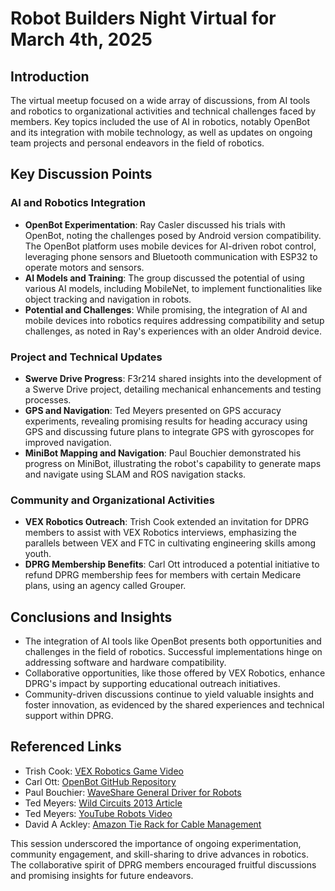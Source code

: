 # Robot Builders Night Virtual for March 4th, 2025

## Introduction
The virtual meetup focused on a wide array of discussions, from AI tools and robotics to organizational activities and technical challenges faced by members. Key topics included the use of AI in robotics, notably OpenBot and its integration with mobile technology, as well as updates on ongoing team projects and personal endeavors in the field of robotics.

## Key Discussion Points
### AI and Robotics Integration
- **OpenBot Experimentation**: Ray Casler discussed his trials with OpenBot, noting the challenges posed by Android version compatibility. The OpenBot platform uses mobile devices for AI-driven robot control, leveraging phone sensors and Bluetooth communication with ESP32 to operate motors and sensors.
- **AI Models and Training**: The group discussed the potential of using various AI models, including MobileNet, to implement functionalities like object tracking and navigation in robots.
- **Potential and Challenges**: While promising, the integration of AI and mobile devices into robotics requires addressing compatibility and setup challenges, as noted in Ray's experiences with an older Android device.

### Project and Technical Updates
- **Swerve Drive Progress**: F3r214 shared insights into the development of a Swerve Drive project, detailing mechanical enhancements and testing processes.
- **GPS and Navigation**: Ted Meyers presented on GPS accuracy experiments, revealing promising results for heading accuracy using GPS and discussing future plans to integrate GPS with gyroscopes for improved navigation.
- **MiniBot Mapping and Navigation**: Paul Bouchier demonstrated his progress on MiniBot, illustrating the robot's capability to generate maps and navigate using SLAM and ROS navigation stacks.

### Community and Organizational Activities
- **VEX Robotics Outreach**: Trish Cook extended an invitation for DPRG members to assist with VEX Robotics interviews, emphasizing the parallels between VEX and FTC in cultivating engineering skills among youth.
- **DPRG Membership Benefits**: Carl Ott introduced a potential initiative to refund DPRG membership fees for members with certain Medicare plans, using an agency called Grouper.

## Conclusions and Insights
- The integration of AI tools like OpenBot presents both opportunities and challenges in the field of robotics. Successful implementations hinge on addressing software and hardware compatibility.
- Collaborative opportunities, like those offered by VEX Robotics, enhance DPRG's impact by supporting educational outreach initiatives.
- Community-driven discussions continue to yield valuable insights and foster innovation, as evidenced by the shared experiences and technical support within DPRG.

## Referenced Links
- Trish Cook: [VEX Robotics Game Video](https://www.youtube.com/watch?v=Sx6HJSpopeQ)
- Carl Ott: [OpenBot GitHub Repository](https://github.com/ob-f/OpenBot)
- Paul Bouchier: [WaveShare General Driver for Robots](https://www.waveshare.com/wiki/General_Driver_for_Robots)
- Ted Meyers: [Wild Circuits 2013 Article](http://www.wildcircuits.com/2013/05/the-road-to-avc-2013.html)
- Ted Meyers: [YouTube Robots Video](https://www.youtube.com/watch?v=4Yf4qQnBHkc)
- David A Ackley: [Amazon Tie Rack for Cable Management](https://www.amazon.com/dp/B00DW0ND2W?ref=ppx_yo2ov_dt_b_fed_asin_title)

This session underscored the importance of ongoing experimentation, community engagement, and skill-sharing to drive advances in robotics. The collaborative spirit of DPRG members encouraged fruitful discussions and promising insights for future endeavors.